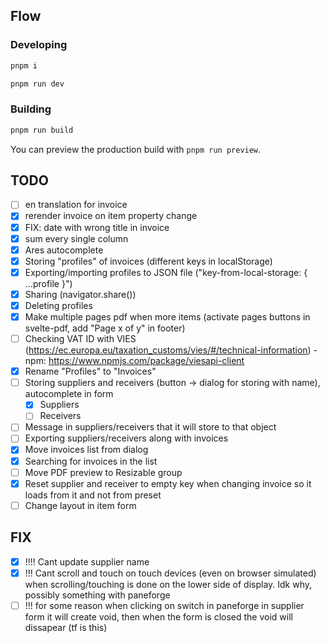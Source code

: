 ## Flow

### Developing

```bash
pnpm i
```

```bash
pnpm run dev
```

### Building

```bash
pnpm run build
```

You can preview the production build with `pnpm run preview`.

## TODO

- [ ] en translation for invoice
- [x] rerender invoice on item property change
- [x] FIX: date with wrong title in invoice
- [x] sum every single column
- [x] Ares autocomplete
- [x] Storing "profiles" of invoices (different keys in localStorage)
- [x] Exporting/importing profiles to JSON file ("key-from-local-storage: { ...profile }")
- [x] Sharing (navigator.share())
- [x] Deleting profiles
- [x] Make multiple pages pdf when more items (activate pages buttons in svelte-pdf, add "Page x of y" in footer)
- [ ] Checking VAT ID with VIES (https://ec.europa.eu/taxation_customs/vies/#/technical-information) - npm: https://www.npmjs.com/package/viesapi-client
- [x] Rename "Profiles" to "Invoices"
- [ ] Storing suppliers and receivers (button -> dialog for storing with name), autocomplete in form
    - [x] Suppliers
    - [ ] Receivers
- [ ] Message in suppliers/receivers that it will store to that object
- [ ] Exporting suppliers/receivers along with invoices
- [x] Move invoices list from dialog
- [x] Searching for invoices in the list
- [ ] Move PDF preview to Resizable group
- [x] Reset supplier and receiver to empty key when changing invoice so it loads from it and not from preset
- [ ] Change layout in item form

## FIX

- [x] !!!! Cant update supplier name
- [x] !!! Cant scroll and touch on touch devices (even on browser simulated) when scrolling/touching is done on the lower side of display. Idk why, possibly something with paneforge
- [ ] !!! for some reason when clicking on switch in paneforge in supplier form it will create void, then when the form is closed the void will dissapear (tf is this)
